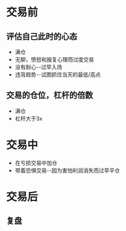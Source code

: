 # 交易前

## 评估自己此时的心态
- 满仓
- 无聊，愤怒和报复心理而过度交易
- 没有耐心--过早入场
- 违背趋势--试图抓住当天的最低/高点

## 交易的仓位，杠杆的倍数
- 满仓
- 杠杆大于3x

# 交易中
- 在亏损交易中加仓
- 带着恐惧交易--因为害怕利润消失而过早平仓

# 交易后
## 复盘
